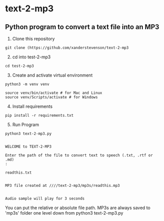# text-2-mp3

## Python program to convert a text file into an MP3


1. Clone this repository
```
git clone (https://github.com/xanderstevenson/text-2-mp3
```


2. cd into test-2-mp3
```
cd test-2-mp3
```


3. Create and activate virtual environment
```
python3 -m venv venv

source venv/bin/activate # for Mac and Linux
source venv/Scripts/activate # for Windows
```


4. Install requirements
```
pip install -r requirements.txt
```

5. Run Program
```
python3 text-2-mp3.py


WELCOME to TEXT-2-MP3

Enter the path of the file to convert text to speech (.txt, .rtf or .md)
:

readthis.txt


MP3 file created at ////text-2-mp3/mp3s/readthis.mp3


Audio sample will play for 3 seconds
```

You can put the relative or absolute file path. MP3s are always saved to 'mp3s' folder one level down from python3 text-2-mp3.py
